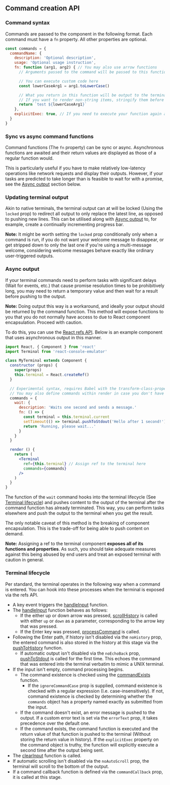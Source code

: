 ## Command creation API

### Command syntax

Commands are passed to the component in the following format. 
Each command must have a `fn` property. All other properties are optional.

```js
const commands = {
  commandName: {
    description: 'Optional description',
    usage: 'Optional usage instruction',
    fn: function (arg1, arg2) { // You may also use arrow functions
      // Arguments passed to the command will be passed to this function in the same order as they appeared in the terminal

      // You can execute custom code here
      const lowerCaseArg1 = arg1.toLowerCase()

      // What you return in this function will be output to the terminal
      // If you want to render non-string items, stringify them before outputting them here
      return `test ${lowerCaseArg1}`
    },
    explicitExec: true, // If you need to execute your function again after the output has been emitted, enable
  }
}
```

### Sync vs async command functions

Command functions (The `fn` property) can be sync or async. Asynchronous functions are awaited and their return values are displayed as those of a regular function would.

This is particularly useful if you have to make relatively low-latency operations like network requests and display their outputs. However, if your tasks are predicted to take longer than is feasible to wait for with a promise, see the [Async output](#async-output) section below.

### Updating terminal output

Akin to native terminals, the terminal output can at will be locked (Using the `locked` prop) to redirect all output to only replace the latest line, as opposed to pushing new lines. This can be utilised along with [Async output](#async-output) to, for example, create a continually incrementing progress bar.

**Note:** It might be worth setting the `locked` prop conditionally only when a command is run, if you do not want your welcome message to disappear, or get stripped down to only the last one if you're using a multi-message welcome, considering welcome messages behave exactly like ordinary user-triggered outputs.

### Async output

If your terminal commands need to perform tasks with significant delays (Wait for events, etc.) that cause promise resolution times to be prohibitively long, you may need to return a temporary value and then wait for a result before pushing to the output.

**Note:** Doing output this way is a workaround, and ideally your output should be returned by the command function. This method will expose functions to you that you do not normally have access to due to React component encapsulation. Proceed with caution.

To do this, you can use the [React refs API](https://reactjs.org/docs/refs-and-the-dom.html). Below is an example component that uses asynchronous output in this manner.

```jsx
import React, { Component } from 'react'
import Terminal from 'react-console-emulator'

class MyTerminal extends Component {
  constructor (props) {
    super(props)
    this.terminal = React.createRef()
  }

  // Experimental syntax, requires Babel with the transform-class-properties plugin
  // You may also define commands within render in case you don't have access to class field syntax
  commands = {
    wait: {
      description: 'Waits one second and sends a message.'
      fn: () => {
        const terminal = this.terminal.current
        setTimeout(() => terminal.pushToStdout('Hello after 1 second!'), 1500)
        return 'Running, please wait...'
      }
    }
  }

  render () {
    return (
      <Terminal
        ref={this.terminal} // Assign ref to the terminal here
        commands={commands}
      />
    )
  }
}
```

The function of the `wait` command hooks into the terminal lifecycle (See [Terminal lifecycle](#terminal-lifecycle)) and pushes content to the output of the terminal after the command function has already terminated. This way, you can perform tasks elsewhere and push the output to the terminal when you get the result.

The only notable caveat of this method is the breaking of component encapsulation. This is the trade-off for being able to push content on demand.

**Note:** Assigning a ref to the terminal component **exposes all of its functions and properties**. As such, you should take adequate measures against this being abused by end users and treat an exposed terminal with caution in general.

### Terminal lifecycle

Per standard, the terminal operates in the following way when a command is entered. You can hook into these processes when the terminal is exposed via the refs API.

- A key event triggers the [handleInput](../src/Terminal.jsx#L196) function.
- The [handleInput](../src/Terminal.jsx#L196) function behaves as follows:
  - If the either up or down arrow was pressed, [scrollHistory](../src/Terminal.jsx#L181) is called with either `up` or `down` as a parameter, corresponding to the arrow key that was pressed.
  - If the Enter key was pressed, [processCommand](../src/Terminal.jsx#L130) is called.
- Following the Enter path, if history isn't disabled via the `noHistory` prop, the entered command is also stored in the history at this stage via the [pushToHistory](../src/Terminal.jsx#L48) function.
  - If automatic output isn't disabled via the `noEchoBack` prop, [pushToStdout](../src/Terminal.jsx#L87) is called for the first time. This echoes the command that was entered into the terminal verbatim to mimic a UNIX terminal.
- If the input isn't empty, command processing begins.
  - The command existence is checked using the [commandExists](../src/utils/commandExists.js) function.
    - If the `ignoreCommandCase` prop is supplied, command existence is checked with a regular expression (I.e. case-insensitively). If not, command existence is checked by determining whether the `commands` object has a property named exactly as submitted from the input.
  - If the command doesn't exist, an error message is pushed to the output. If a custom error text is set via the `errorText` prop, it takes precedence over the default one.
  - If the command exists, the command function is executed and the return value of that function is pushed to the terminal (Without storing the return value in history). If the `explicitExec` property on the command object is truthy, the function will explicitly execute a second time after the output being sent.
- The [clearInput](../src/Terminal.jsx#L124) function is called.
- If automatic scrolling isn't disabled via the `noAutoScroll` prop, the terminal will scroll to the bottom of the output.
- If a command callback function is defined via the `commandCallback` prop, it is called at this stage.
